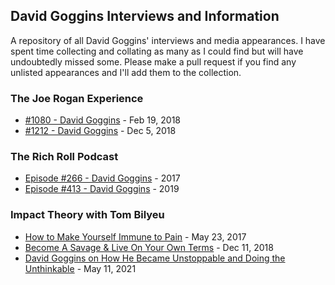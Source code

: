 ## David Goggins Interviews and Information
A repository of all David Goggins' interviews and media appearances. I have spent time collecting and collating as many as I could find but will have undoubtedly missed some. Please make a pull request if you find any unlisted appearances and I'll add them to the collection. 



### The Joe Rogan Experience
- [#1080 - David Goggins](https://www.youtube.com/watch?v=5tSTk1083VY) - Feb 19, 2018
- [#1212 - David Goggins](https://www.youtube.com/watch?v=BvWB7B8tXK8) - Dec 5, 2018

### The Rich Roll Podcast
- [Episode #266 - David Goggins](https://www.youtube.com/watch?v=bIacYjZHcs4) - 2017
- [Episode #413 - David Goggins](https://youtu.be/azROJC2YJ4g) - 2019

### Impact Theory with Tom Bilyeu
- [How to Make Yourself Immune to Pain](https://youtu.be/78I9dTB9vqM) - May 23, 2017
- [Become A Savage & Live On Your Own Terms](https://youtu.be/dIM7E8e9JKY) - Dec 11, 2018
- [David Goggins on How He Became Unstoppable and Doing the Unthinkable](https://youtu.be/Swj8GIIivXs) - May 11, 2021
